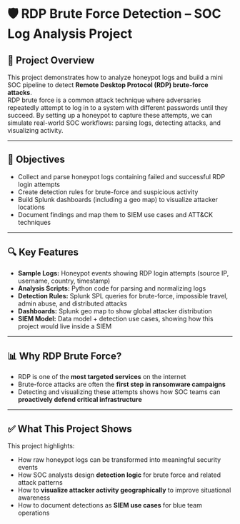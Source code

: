# 🛡️ RDP Brute Force Detection – SOC Log Analysis Project

## 📌 Project Overview
This project demonstrates how to analyze honeypot logs and build a mini SOC pipeline to detect **Remote Desktop Protocol (RDP) brute-force attacks**.  
RDP brute force is a common attack technique where adversaries repeatedly attempt to log in to a system with different passwords until they succeed. By setting up a honeypot to capture these attempts, we can simulate real-world SOC workflows: parsing logs, detecting attacks, and visualizing activity.

---

## 🎯 Objectives
- Collect and parse honeypot logs containing failed and successful RDP login attempts  
- Create detection rules for brute-force and suspicious activity  
- Build Splunk dashboards (including a geo map) to visualize attacker locations  
- Document findings and map them to SIEM use cases and ATT&CK techniques  

---

## 🔍 Key Features
- **Sample Logs:** Honeypot events showing RDP login attempts (source IP, username, country, timestamp)  
- **Analysis Scripts:** Python code for parsing and normalizing logs  
- **Detection Rules:** Splunk SPL queries for brute-force, impossible travel, admin abuse, and distributed attacks  
- **Dashboards:** Splunk geo map to show global attacker distribution  
- **SIEM Model:** Data model + detection use cases, showing how this project would live inside a SIEM  

---

## 📊 Why RDP Brute Force?
- RDP is one of the **most targeted services** on the internet  
- Brute-force attacks are often the **first step in ransomware campaigns**  
- Detecting and visualizing these attempts shows how SOC teams can **proactively defend critical infrastructure**  

---

## ✅ What This Project Shows
This project highlights:
- How raw honeypot logs can be transformed into meaningful security events  
- How SOC analysts design **detection logic** for brute force and related attack patterns  
- How to **visualize attacker activity geographically** to improve situational awareness  
- How to document detections as **SIEM use cases** for blue team operations  
